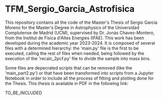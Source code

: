 # TFM_Sergio_Garcia_Astrofisica

This repository contains all the code of the Master's Thesis of Sergio García Moreno for the Master's Degree in Astrophysics of the Universidad Complutense de Madrid (UCM), supervised by Dr. Jonás Chaves-Montero, from the Institut de Física d'Altes Energies (IFAE). This work has been developed during the academic year 2023-2024. It is composed of several files with a determined hierarchy: the 'main.py' file is the first to be executed, calling the rest of files when needed, being followed by the execution of the 'recalc_2pcf.py' file to divide the sample into mass bins. 

Some files are depecrated scripts that can be removed (like the 'main_part2.py') or that have been transformed into scripts from a Jupyter Notebook in order to include all the process of fitting and plotting done for the Thesis. This thesis is available in PDF in the following link:

TO_BE_INCLUDED